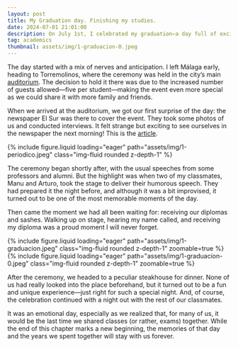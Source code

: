 ```yaml
---
layout: post
title: My Graduation day. Finishing my studies.
date: 2024-07-01 21:01:00
description: On July 1st, I celebrated my graduation—a day full of excitement and pride, where my classmates and I finally saw the hard work of the past five years pay off.
tag: academics
thumbnail: assets/img/1-graduacion-0.jpeg
---
```


The day started with a mix of nerves and anticipation. I left Málaga early, heading to Torremolinos, where the ceremony was held in the city’s main [auditorium](https://www.google.es/maps/place/Auditorio+Municipal+Pr%C3%ADncipe+de+Asturias/@36.6211826,-4.5220781,15z/data=!3m1!4b1!4m6!3m5!1s0xd72fb8552582c43:0x29e3d1bc3b1e0250!8m2!3d36.6211658!4d-4.5117998!16s%2Fg%2F11c6tgrbnr?hl=es&entry=ttu). The decision to hold it there was due to the increased number of guests allowed—five per student—making the event even more special as we could share it with more family and friends.

When we arrived at the auditorium, we got our first surprise of the day: the newspaper El Sur was there to cover the event. They took some photos of us and conducted interviews. It felt strange but exciting to see ourselves in the newspaper the next morning! This is the [article](https://www.diariosur.es/universidad/graduacion-promocion-informatica-matematicas-20240701223933-nt.html).

<div class="row mt-3">
    <div class="col-12">
        {% include figure.liquid loading="eager" path="assets/img/1-periodico.jpeg" class="img-fluid rounded z-depth-1" %}
    </div>
</div>

The ceremony began shortly after, with the usual speeches from some professors and alumni. But the highlight was when two of my classmates, Manu and Arturo, took the stage to deliver their humorous speech. They had prepared it the night before, and although it was a bit improvised, it turned out to be one of the most memorable moments of the day.

Then came the moment we had all been waiting for: receiving our diplomas and sashes. Walking up on stage, hearing my name called, and receiving my diploma was a proud moment I will never forget.

<div class="row mt-3">
    <div class="col-sm mt-3 mt-md-0">
        {% include figure.liquid loading="eager" path="assets/img/1-graduacion.jpeg" class="img-fluid rounded z-depth-1" zoomable=true %}
    </div>
    <div class="col-sm mt-3 mt-md-0">
        {% include figure.liquid loading="eager" path="assets/img/1-graduacion-0.jpeg" class="img-fluid rounded z-depth-1" zoomable=true %}
    </div>
</div>

After the ceremony, we headed to a peculiar steakhouse for dinner. None of us had really looked into the place beforehand, but it turned out to be a fun and unique experience—just right for such a special night. And, of course, the celebration continued with a night out with the rest of our classmates.

It was an emotional day, especially as we realized that, for many of us, it would be the last time we shared classes (or rather, exams) together. While the end of this chapter marks a new beginning, the memories of that day and the years we spent together will stay with us forever.
